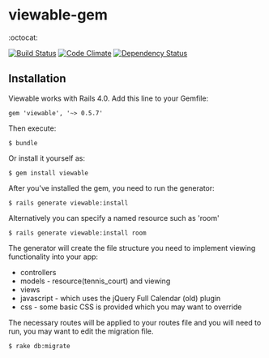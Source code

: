 # viewable-gem

:octocat:

[![Build Status](https://travis-ci.org/crmis/viewable.svg?branch=master)](https://travis-ci.org/crmis/viewable)
[![Code Climate](https://codeclimate.com/github/crmis/viewable-gem/badges/gpa.svg)](https://codeclimate.com/github/crmis/viewable-gem)
[![Dependency Status](https://gemnasium.com/crmis/viewable-gem.svg)](https://gemnasium.com/crmis/viewable-gem)

## Installation

Viewable works with Rails 4.0. Add this line to your Gemfile:

    gem 'viewable', '~> 0.5.7'

Then execute:

    $ bundle

Or install it yourself as:

    $ gem install viewable

After you've installed the gem, you need to run the generator:

    $ rails generate viewable:install

Alternatively you can specify a named resource such as 'room'

    $ rails generate viewable:install room

The generator will create the file structure you need to implement viewing functionality into your app:
<ul>
  <li>controllers</li>
  <li>models - resource(tennis_court) and viewing</li>
  <li>views</li>
  <li>javascript - which uses the jQuery Full Calendar (old) plugin</li>
  <li>css - some basic CSS is provided which you may want to override</li>
</ul>
The necessary routes will be applied to your routes file and you will need to run, you may want to edit the migration file.

    $ rake db:migrate
